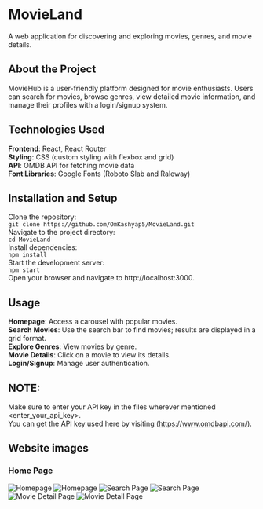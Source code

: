 # MovieLand

A web application for discovering and exploring movies, genres, and movie details.

## About the Project

MovieHub is a user-friendly platform designed for movie enthusiasts. Users can search for movies, browse genres, view detailed movie information, and manage their profiles with a login/signup system.

## Technologies Used

**Frontend**: React, React Router<br/>
**Styling**: CSS (custom styling with flexbox and grid)<br/>
**API**: OMDB API for fetching movie data<br/>
**Font Libraries**: Google Fonts (Roboto Slab and Raleway)

## Installation and Setup

Clone the repository:<br/>
`git clone https://github.com/OmKashyap5/MovieLand.git`<br/>
Navigate to the project directory:<br/>
`cd MovieLand`<br/>
Install dependencies:<br/>
`npm install`<br/>
Start the development server:<br/>
`npm start`<br/>
Open your browser and navigate to http://localhost:3000.

## Usage

**Homepage**: Access a carousel with popular movies.<br/>
**Search Movies**: Use the search bar to find movies; results are displayed in a grid format.<br/>
**Explore Genres**: View movies by genre.<br/>
**Movie Details**: Click on a movie to view its details.<br/>
**Login/Signup**: Manage user authentication.

## **NOTE:**
Make sure to enter your API key in the files wherever mentioned <enter_your_api_key>.<br/>
You can get the API key used here by visiting (https://www.omdbapi.com/).

## Website images
### Home Page
![Homepage](screenshots/homepage.png)
![Homepage](screenshots/homepage.png)
![Search Page](screenshots/homepage.png)
![Search Page](screenshots/homepage.png)
![Movie Detail Page](screenshots/homepage.png)
![Movie Detail Page](screenshots/homepage.png)
